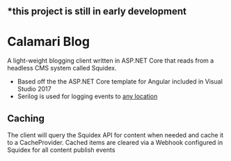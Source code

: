 ## *this project is still in early development ##
# Calamari Blog
A light-weight blogging client written in ASP.NET Core that reads from a headless CMS system called Squidex.


- Based off the the ASP.NET Core template for Angular included in Visual Studio 2017
- Serilog is used for logging events to [any location](https://github.com/serilog/serilog/wiki/Provided-Sinks) 

Caching
-------

The client will query the Squidex API for content when needed and cache it to a CacheProvider. Cached items are cleared via a Webhook configured in Squidex for all content publish events
